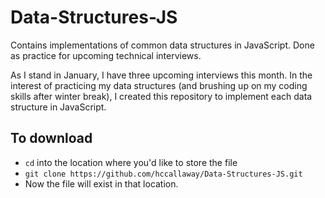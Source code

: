 # Data-Structures-JS
Contains implementations of common data structures in JavaScript. Done as practice for upcoming technical interviews.

As I stand in January, I have three upcoming interviews this month. In the interest of practicing my data structures (and brushing up on my coding skills after winter break), I created this repository to implement each data structure in JavaScript.

## To download

- `cd` into the location where you'd like to store the file
- `git clone https://github.com/hccallaway/Data-Structures-JS.git`
- Now the file will exist in that location.
